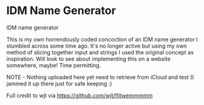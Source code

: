 # IDM Name Generator
IDM name generator 

This is my own horrendously coded concoction of an IDM name generator I stumbled across some time ago. It's no longer active but using my own method of slicing together input and strings I used the original concept as inspiration. Will look to see about implementing this on a website somewhere, maybe! Time permitting.

NOTE - Nothing uploaded here yet need to retrieve from iCloud and test (I jammed it up there just for safe keeping :)

Full credit to wjt via https://github.com/wjt/flitwemmmmm
